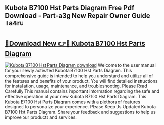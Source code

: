 ## Kubota B7100 Hst Parts Diagram Free Pdf Download - Part-a3g New Repair Owner Guide Ta4ru

# <h2><a href="http://dfqa5g.blite.top/?on=Kubota+B7100+Hst+Parts+Diagram">🔗Download New 👉🔴 Kubota B7100 Hst Parts Diagram</a></h2>

[![Kubota B7100 Hst Parts Diagram download](https://i.imgur.com/lujVjoI.png)](http://dfqa5g.blite.top/?on=Kubota+B7100+Hst+Parts+Diagram)
Welcome to the user manual for your newly activated Kubota B7100 Hst Parts Diagram. This comprehensive guide is intended to help you understand and utilize all of the features and benefits of your product. You will find detailed instructions for installation, usage, maintenance, and troubleshooting. Please Read Carefully This manual contains important information regarding the safe and effective operation of your new Kubota B7100 Hst Parts Diagram. This Kubota B7100 Hst Parts Diagram comes with a plethora of features designed to personalize your experience. Please Keep Us Updated Kubota B7100 Hst Parts Diagram. Share your feedback and suggestions to help us improve our products and services.
